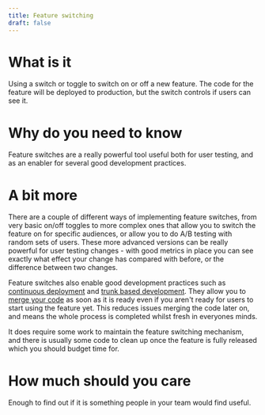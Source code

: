 ```yaml
---
title: Feature switching
draft: false
---
```



# What is it
Using a switch or toggle to switch on or off a new feature. The code for the feature will be deployed to production, but the switch controls if users can see it.

# Why do you need to know
Feature switches are a really powerful tool useful both for user testing, and as an enabler for several good development practices.

# A bit more
There are a couple of different ways of implementing feature switches, from very basic on/off toggles to more complex ones that allow you to switch the feature on for specific audiences, or allow you to do A/B testing with random sets of users. These more advanced versions can be really powerful for user testing changes - with good metrics in place you can see exactly what effect your change has compared with before, or the difference between two changes.

Feature switches also enable good development practices such as [continuous deployment](./CI-CD) and [trunk based development](../posts/2023-03-13---trunk-based-development). They allow you to [merge your code](./basic-git) as soon as it is ready even if you aren't ready for users to start using the feature yet. This reduces issues merging the code later on, and means the whole process is completed whilst fresh in everyones minds.

It does require some work to maintain the feature switching mechanism, and there is usually some code to clean up once the feature is fully released which you should budget time for.

# How much should you care
Enough to find out if it is something people in your team would find useful.




